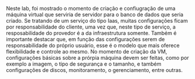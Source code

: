 Neste lab, foi mostrado o momento de criação e confiugração de uma máquina virtual que serviria de servidor para o banco de dados que seria criado. Se tratando de um serviço do tipo Iaas, muitas configurações ficam por responsabilidade do cliente, uma vez que, neste tipo de serviço, a resposabilidade do provedor é a da infraestrutura somente. Também é importante destacar que, em função das configurações serem de responsabilidade do próprio usuário, esse é o modelo que mais oferece flexibilidade e controle ao mesmo. No momento de criação da VM, configurações básicas sobre a prórpia máquina devem ser feitas, como por exemplo a imagem, o tipo de segurança e o tamanho, e também configurações de discos, monitoramento, o gerenciamento, entre outras.
